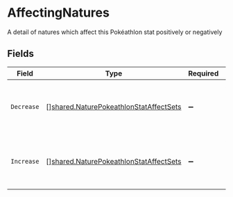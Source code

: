 # AffectingNatures

A detail of natures which affect this Pokéathlon stat positively or negatively


## Fields

| Field                                                                                            | Type                                                                                             | Required                                                                                         | Description                                                                                      |
| ------------------------------------------------------------------------------------------------ | ------------------------------------------------------------------------------------------------ | ------------------------------------------------------------------------------------------------ | ------------------------------------------------------------------------------------------------ |
| `Decrease`                                                                                       | [][shared.NaturePokeathlonStatAffectSets](../../models/shared/naturepokeathlonstataffectsets.md) | :heavy_minus_sign:                                                                               | A list of natures that negatively affect this Pokéathlon stat                                    |
| `Increase`                                                                                       | [][shared.NaturePokeathlonStatAffectSets](../../models/shared/naturepokeathlonstataffectsets.md) | :heavy_minus_sign:                                                                               | A list of natures that positively affect this Pokéathlon stat                                    |
